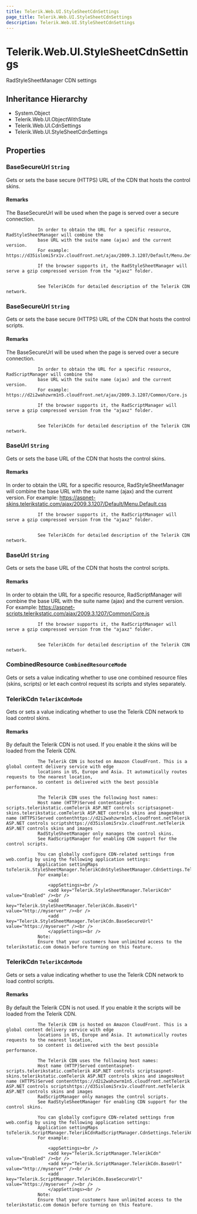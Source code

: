 ```yaml
---
title: Telerik.Web.UI.StyleSheetCdnSettings
page_title: Telerik.Web.UI.StyleSheetCdnSettings
description: Telerik.Web.UI.StyleSheetCdnSettings
---
```


# Telerik.Web.UI.StyleSheetCdnSettings

RadStyleSheetManager CDN settings

## Inheritance Hierarchy

* System.Object
* Telerik.Web.UI.ObjectWithState
* Telerik.Web.UI.CdnSettings
* Telerik.Web.UI.StyleSheetCdnSettings

## Properties

###  BaseSecureUrl `String`

Gets or sets the base secure (HTTPS) URL of the CDN that hosts the control skins.

#### Remarks
The BaseSecureUrl will be used when the page is served over a secure connection.
            	
            	In order to obtain the URL for a specific resource, RadStyleSheetManager will combine the
            	base URL with the suite name (ajax) and the current version.
            	For example: https://d35islomi5rx1v.cloudfront.net/ajax/2009.3.1207/Default/Menu.Default.css
            	
            	If the browser supports it, the RadStyleSheetManager will serve a gzip compressed version from the "ajaxz" folder.
            	
            
            	See TelerikCdn for detailed description of the Telerik CDN network.

###  BaseSecureUrl `String`

Gets or sets the base secure (HTTPS) URL of the CDN that hosts the control scripts.

#### Remarks
The BaseSecureUrl will be used when the page is served over a secure connection.
            	
            	In order to obtain the URL for a specific resource, RadScriptManager will combine the
            	base URL with the suite name (ajax) and the current version.
            	For example: https://d2i2wahzwrm1n5.cloudfront.net/ajax/2009.3.1207/Common/Core.js
            	
            	If the browser supports it, the RadScriptManager will serve a gzip compressed version from the "ajaxz" folder.
            	
            
            	See TelerikCdn for detailed description of the Telerik CDN network.

###  BaseUrl `String`

Gets or sets the base URL of the CDN that hosts the control skins.

#### Remarks
In order to obtain the URL for a specific resource, RadStyleSheetManager will combine the
            	base URL with the suite name (ajax) and the current version.
            	For example: https://aspnet-skins.telerikstatic.com/ajax/2009.3.1207/Default/Menu.Default.css
            	
            	If the browser supports it, the RadScriptManager will serve a gzip compressed version from the "ajaxz" folder.
            	
            
            	See TelerikCdn for detailed description of the Telerik CDN network.

###  BaseUrl `String`

Gets or sets the base URL of the CDN that hosts the control scripts.

#### Remarks
In order to obtain the URL for a specific resource, RadScriptManager will combine the
            	base URL with the suite name (ajax) and the current version.
            	For example: https://aspnet-scripts.telerikstatic.com/ajax/2009.3.1207/Common/Core.js
            	
            	If the browser supports it, the RadScriptManager will serve a gzip compressed version from the "ajaxz" folder.
            	
            
            	See TelerikCdn for detailed description of the Telerik CDN network.

###  CombinedResource `CombinedResourceMode`

Gets or sets a value indicating whether to use one combined resource files (skins, scripts) or let each control request its scripts and styles separately.

###  TelerikCdn `TelerikCdnMode`

Gets or sets a value indicating whether to use the Telerik CDN network to load control skins.

#### Remarks
By default the Telerik CDN is not used. If you enable it the skins will be loaded from the Telerik CDN.
            	
            	The Telerik CDN is hosted on Amazon CloudFront. This is a global content delivery service with edge
            	locations in US, Europe and Asia. It automatically routes requests to the nearest location,
            	so content is delivered with the best possible performance.
            	
            	The Telerik CDN uses the following host names:
            	Host name (HTTP)Served contentaspnet-scripts.telerikstatic.comTelerik ASP.NET controls scriptsaspnet-skins.telerikstatic.comTelerik ASP.NET controls skins and imagesHost name (HTTPS)Served contenthttps://d2i2wahzwrm1n5.cloudfront.netTelerik ASP.NET controls scriptshttps://d35islomi5rx1v.cloudfront.netTelerik ASP.NET controls skins and images
            	RadStyleSheetManager only manages the control skins.
            	See RadScriptManager for enabling CDN support for the control scripts.
            	
            	You can globally configure CDN-related settings from web.config by using the following application settings:
            	Application settingMaps toTelerik.StyleSheetManager.TelerikCdnStyleSheetManager.CdnSettings.TelerikCdnTelerik.StyleSheetManager.TelerikCdn.BaseUrlStyleSheetManager.CdnSettings.BaseUrlTelerik.StyleSheetManager.TelerikCdn.BaseSecureUrlStyleSheetManager.CdnSettings.BaseSecureUrl
            	For example:
            	
            		<appSettings><br />
            		<add key="Telerik.StyleSheetManager.TelerikCdn" value="Enabled" /><br />
            		<add key="Telerik.StyleSheetManager.TelerikCdn.BaseUrl" value="http://myserver" /><br />
            		<add key="Telerik.StyleSheetManager.TelerikCdn.BaseSecureUrl" value="https://myserver" /><br />
            		</appSettings><br />
            	Note:
            	Ensure that your customers have unlimited access to the telerikstatic.com domain before turning on this feature.

###  TelerikCdn `TelerikCdnMode`

Gets or sets a value indicating whether to use the Telerik CDN network to load control scripts.

#### Remarks
By default the Telerik CDN is not used. If you enable it the scripts will be loaded from the Telerik CDN.
            	
            	The Telerik CDN is hosted on Amazon CloudFront. This is a global content delivery service with edge
            	locations in US, Europe and Asia. It automatically routes requests to the nearest location,
            	so content is delivered with the best possible performance.
            	
            	The Telerik CDN uses the following host names:
            	Host name (HTTP)Served contentaspnet-scripts.telerikstatic.comTelerik ASP.NET controls scriptsaspnet-skins.telerikstatic.comTelerik ASP.NET controls skins and imagesHost name (HTTPS)Served contenthttps://d2i2wahzwrm1n5.cloudfront.netTelerik ASP.NET controls scriptshttps://d35islomi5rx1v.cloudfront.netTelerik ASP.NET controls skins and images
            	RadScriptManager only manages the control scripts.
            	See RadStyleSheetManager for enabling CDN support for the control skins.
            	
            	You can globally configure CDN-related settings from web.config by using the following application settings:
            	Application settingMaps toTelerik.ScriptManager.TelerikCdnRadScriptManager.CdnSettings.TelerikCdnTelerik.ScriptManager.TelerikCdn.BaseUrlRadScriptManager.CdnSettings.BaseUrlTelerik.ScriptManager.TelerikCdn.BaseSecureUrlRadScriptManager.CdnSettings.BaseSecureUrl
            	For example:
            	
            		<appSettings><br />
            		<add key="Telerik.ScriptManager.TelerikCdn" value="Enabled" /><br />
            		<add key="Telerik.ScriptManager.TelerikCdn.BaseUrl" value="http://myserver" /><br />
            		<add key="Telerik.ScriptManager.TelerikCdn.BaseSecureUrl" value="https://myserver" /><br />
            		</appSettings><br />
            	Note:
            	Ensure that your customers have unlimited access to the telerikstatic.com domain before turning on this feature.

